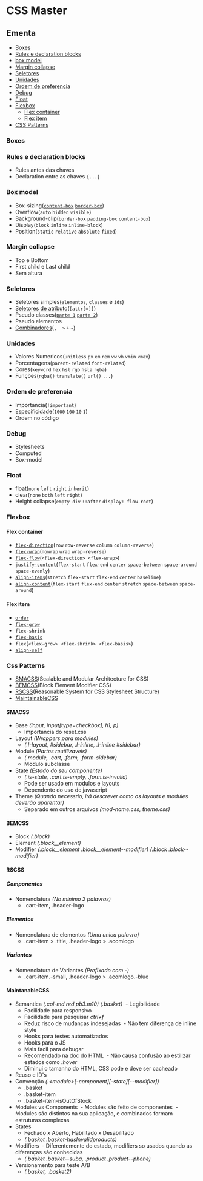 # CSS Master

## Ementa

- [Boxes](#boxes)
- [Rules e declaration blocks](#rules-e-declaration-blocks)
- [box model](#box-model)
- [Margin collapse](#margin-collapse)
- [Seletores](#seletores)
- [Unidades](#unidades)
- [Ordem de preferencia](#ordem-de-preferencia)
- [Debug](#debug)
- [Float](#float)
- [Flexbox](#flexbox)
  - [Flex container](#flex-container)
  - [Flex item](#flex-item)
- [CSS Patterns](#css-patterns)

### Boxes

### Rules e declaration blocks

- Rules antes das chaves
- Declaration entre as chaves `{...}`

### Box model

- Box-sizing([`content-box`](https://mdn.mozillademos.org/files/13647/box-model-standard-small.png) [`border-box`](https://mdn.mozillademos.org/files/13649/box-model-alt-small.png))
- Overflow(`auto` `hidden` `visible`)
- Background-clip(`border-box` `padding-box` `content-box`)
- Display(`block` `inline` `inline-block`)
- Position(`static` `relative` `absolute` `fixed`)

### Margin collapse

- Top e Bottom
- First child e Last child
- Sem altura

### Seletores

- Seletores simples(`elementos`, `classes` e `ids`)
- [Seletores de atributo](https://mathmesquita.me/2017/01/24/seletores-avancados-de-css.html)(`[attr[=]]`)
- Pseudo classes([`parte 1`](https://mathmesquita.me/2017/01/25/seletores-avancados-de-css-2.html) [`parte 2`](https://mathmesquita.me/2017/02/22/seletores-avancados-de-css-3.html))
- Pseudo elementos
- [Combinadores](https://mathmesquita.me/2017/01/24/seletores-avancados-de-css.html)(`,` ` ` `>` `+` `~`)

### Unidades

- Valores Numericos(`unitless` `px` `em` `rem` `vw` `vh` `vmin` `vmax`)
- Porcentagens(`parent-related` `font-related`)
- Cores(`keyword` `hex` `hsl` `rgb` `hsla` `rgba`)
- Funções(`rgba()` `translate()` `url()` `...`)

### Ordem de preferencia

- Importancia(`!important`)
- Especificidade(`1000` `100` `10` `1`)
- Ordem no código

### Debug

- Stylesheets
- Computed
- Box-model

### Float

- float(`none` `left` `right` `inherit`)
- clear(`none` `both` `left` `right`)
- Height collapse(`empty div` `::after` `display: flow-root`)

### Flexbox

#### Flex container

- [`flex-direction`](https://css-tricks.com/wp-content/uploads/2013/04/flex-direction2.svg)(`row` `row-reverse` `column` `column-reverse`)
- [`flex-wrap`](https://css-tricks.com/wp-content/uploads/2014/05/flex-wrap.svg)(`nowrap` `wrap` `wrap-reverse`)
- [`flex-flow`](https://cdn.css-tricks.com/wp-content/uploads/2013/04/justify-content-2.svg)(`<flex-direction> <flex-wrap>`)
- [`justify-content`](https://cdn.css-tricks.com/wp-content/uploads/2013/04/justify-content-2.svg)(`flex-start` `flex-end` `center` `space-between` `space-around` `space-evenly`)
- [`align-items`](https://cdn.css-tricks.com/wp-content/uploads/2014/05/align-items.svg)(`stretch` `flex-start` `flex-end` `center` `baseline`)
- [`align-content`](https://css-tricks.com/wp-content/uploads/2013/04/align-content.svg)(`flex-start` `flex-end` `center` `stretch` `space-between` `space-around`)

#### Flex item

- [`order`](https://css-tricks.com/wp-content/uploads/2013/04/order-2.svg)
- [`flex-grow`](https://css-tricks.com/wp-content/uploads/2014/05/flex-grow.svg)
- `flex-shrink`
- [`flex-basis`](https://www.w3.org/TR/css-flexbox-1/images/rel-vs-abs-flex.svg)
- `flex`(`<flex-grow> <flex-shrink> <flex-basis>`)
- [`align-self`](https://css-tricks.com/wp-content/uploads/2014/05/align-self.svg)

### Css Patterns

- [SMACSS](https://smacss.com)(Scalable and Modular Architecture for CSS)
- [BEMCSS](http://getbem.com/introduction/)(Block Element Modifier CSS)
- [RSCSS](http://rscss.io)(Reasonable System for CSS Stylesheet Structure)
- [MaintainableCSS](https://maintainablecss.com)

#### SMACSS

- Base *(input, input\[type=checkbox\], h1, p)*
  - Importancia do reset.css
- Layout *(Wrappers para modules)*
  - *(.l-layout, #sidebar, .l-inline, .l-inline #sidebar)*
- Module *(Partes reutilizaveis)*
  - *(.module, .cart, .form, .form-sidebar)*
  - Modulo subclasse
- State *(Estado do seu componente)*
  - *(.is-state, .cart.is-empty, .form.is-invalid)*
  - Pode ser usado em modulos e layouts
  - Dependente do uso de javascript
- Theme *(Quando necessrio, irá descrever como os layouts e modules deverão aparentar)*
  - Separado em outros arquivos *(mod-name.css, theme.css)*

#### BEMCSS

- Block *(.block)*
- Element *(.block__element)*
- Modifier *(.block__element .block__element--modifier)* *(.block .block--modifier)*

#### RSCSS

##### Componentes

- Nomenclatura *(No minimo 2 palavras)*
  - .cart-item, .header-logo
  
##### Elementos

- Nomenclatura de elementos *(Uma unica palavra)*
  - .cart-item > .title, .header-logo > .acomlogo

##### Variantes

- Nomenclatura de Variantes *(Prefixado com -)*
  - .cart-item.-small, .header-logo > .acomlogo.-blue
  
#### MaintanableCSS

- Semantica *(.col-md.red.pb3.m10)* *(.basket)*
  - Legibilidade
  - Facilidade para responsivo
  - Facilidade para pesquisar *ctrl+f*
  - Reduz risco de mudanças indesejadas
  - Não tem diferença de inline style
  - Hooks para testes automatizados
  - Hooks para o JS
  - Mais facil para debugar
  - Recomendado na doc do HTML
  - Não causa confusão ao estilizar estados como *:hover*
  - Diminui o tamanho do HTML, CSS pode e deve ser cacheado
- Reuso e ID's
- Convenção *(.\<module\>\[-component\]\[-state\]\[--modifier\])*
  - .basket
  - .basket-item
  - .basket-item-isOutOfStock
- Modules vs Components
  - Modules são feito de componentes
  - Modules são distintos na sua aplicação, e combinados formam estruturas complexas
- States
  - Fechado x Aberto, Habilitado x Desabilitado
  - *(.basket .basket-hasInvalidproducts)*
- Modifiers
  - Diferentemente do estado, modifiers so usados quando as diferenças são conhecidas
  - *(.basket .basket--suba, .product .product--phone)*
- Versionamento para teste A/B
  - *(.basket, .basket2)*
